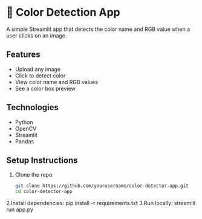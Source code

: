 # 🎨 Color Detection App

A simple Streamlit app that detects the color name and RGB value when a user clicks on an image.

## Features

- Upload any image
- Click to detect color
- View color name and RGB values
- See a color box preview

## Technologies

- Python
- OpenCV
- Streamlit
- Pandas

## Setup Instructions

1. Clone the repo:
   ```bash
   git clone https://github.com/yourusername/color-detector-app.git
   cd color-detector-app
2.Install dependencies:
   pip install -r requirements.txt
3.Run locally:
   streamlit run app.py

